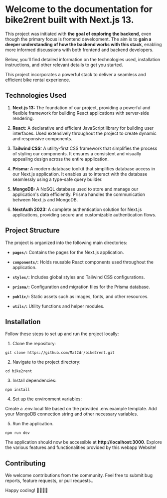 # Welcome to the documentation for bike2rent built with Next.js 13. 

This project was initiated with **the goal of exploring the backend**, even though the primary focus is frontend development. The aim is to **gain a deeper understanding of how the backend works with this stack**, enabling more informed discussions with both frontend and backend developers. 

Below, you'll find detailed information on the technologies used, installation instructions, and other relevant details to get you started.

This project incorporates a powerful stack to deliver a seamless and efficient bike rental experience.

## Technologies Used

1. **Next.js 13:** The foundation of our project, providing a powerful and flexible framework for building React applications with server-side rendering.

2. **React:** A declarative and efficient JavaScript library for building user interfaces. Used extensively throughout the project to create dynamic and responsive components.

3. **Tailwind CSS:** A utility-first CSS framework that simplifies the process of styling our components. It ensures a consistent and visually appealing design across the entire application.

4. **Prisma:** A modern database toolkit that simplifies database access in our Next.js application. It enables us to interact with the database seamlessly using a type-safe query builder.

5. **MongoDB:** A NoSQL database used to store and manage our application's data efficiently. Prisma handles the communication between Next.js and MongoDB.

6. **NextAuth 2023:** A complete authentication solution for Next.js applications, providing secure and customizable authentication flows.

## Project Structure

The project is organized into the following main directories:

- **`pages/`:** Contains the pages for the Next.js application.

- **`components/`:** Holds reusable React components used throughout the application.

- **`styles/`:** Includes global styles and Tailwind CSS configurations.

- **`prisma/`:** Configuration and migration files for the Prisma database.

- **`public/`:** Static assets such as images, fonts, and other resources.

- **`utils/`:** Utility functions and helper modules.

## Installation

Follow these steps to set up and run the project locally:

1. Clone the repository:

``git clone https://github.com/Mat2dr/bike2rent.git``

2. Navigate to the project directory:

``cd bike2rent``
   
3. Install dependencies:

``npm install``

4. Set up the environment variables:

Create a .env.local file based on the provided .env.example template.
Add your MongoDB connection string and other necessary variables.

5. Run the application.

``npm run dev``

The application should now be accessible at **http://localhost:3000**. Explore the various features and functionalities provided by this webapp Website!

## Contributing

We welcome contributions from the community. Feel free to submit bug reports, feature requests, or pull requests..

Happy coding! 🚴‍♂️🚴‍♀️
